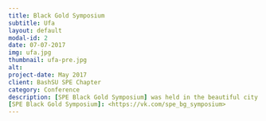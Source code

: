 ```yaml
---
title: Black Gold Symposium
subtitle: Ufa
layout: default
modal-id: 2
date: 07-07-2017
img: ufa.jpg
thumbnail: ufa-pre.jpg
alt: 
project-date: May 2017
client: BashSU SPE Chapter
category: Conference
description: [SPE Black Gold Symposium] was held in the beautiful city of Ufa from the 10th till 12th of May 2017. The conference was attended by 95 participants from different countries from arround the world including: Armenia, Kazakhstan, Indonesia, Uzbekistan, India, Algiers, Ghana, Ukraina, Egypt, Nigeria etc. The first day of the conference a team building event was organized to acquaint participants with one another and an excursion around the city was also organized to relieve the stress of travelling. Things got serious on the second day as the conference started in full. Students presented their research work in the differen sections available after which there was the SPE chapter's official round table and a technical session. Student also had the opportunity of meeting with company executives and hearing directly from them. The petroleum olympaid game "Oil Barrel" and a case competition also took place. At the end of the day the awards were presented to the winners - Temiloluwa Ademuwagun - 1st Place in Refining and Transportation Section; Anastasia Sitalo - 2nd Place in Refining and Transportation Session, Abayomi Koyejo - 1st place Oil Barrel, Abayomi, Anastasia, Elvira, Temiloluwa - First place Petroleum Case Competition.![ufa2](https://pp.userapi.com/c840130/v840130139/49ea/hNjd1Nama6c.jpg)
[SPE Black Gold Symposium]: <https://vk.com/spe_bg_symposium>
---
```

